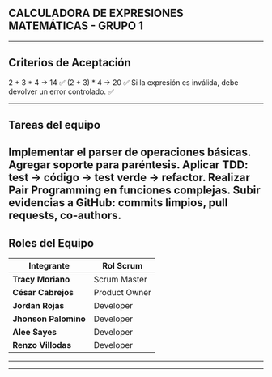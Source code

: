 ## CALCULADORA DE EXPRESIONES MATEMÁTICAS - GRUPO 1

---

## Criterios de Aceptación
2 + 3 * 4 → 14 ✅
(2 + 3) * 4 → 20 ✅
Si la expresión es inválida, debe devolver un error controlado. ✅

---

## Tareas del equipo
Implementar el parser de operaciones básicas.
Agregar soporte para paréntesis.
Aplicar TDD: test → código → test verde → refactor.
Realizar Pair Programming en funciones complejas.
Subir evidencias a GitHub: commits limpios, pull requests, co-authors.
---

## Roles del Equipo

| Integrante           | Rol Scrum     |
|--------------------- |---------------|
| **Tracy Moriano**    | Scrum Master  |
| **César Cabrejos**   | Product Owner |
| **Jordan Rojas**     | Developer     |
| **Jhonson Palomino** | Developer     |
| **Alee Sayes**       | Developer     |
| **Renzo Villodas**   | Developer     |
-------------------------------------------------------------
--------